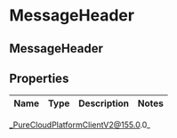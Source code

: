 # MessageHeader

## MessageHeader

## Properties

|Name | Type | Description | Notes|
|------------ | ------------- | ------------- | -------------|



_PureCloudPlatformClientV2@155.0.0_
